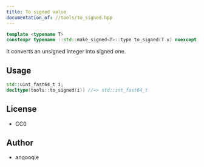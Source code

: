 ```yaml
---
title: To signed value
documentation_of: //tools/to_signed.hpp
---
```


```cpp
template <typename T>
constexpr typename ::std::make_signed<T>::type to_signed(T x) noexcept;
```

It converts an unsigned integer into signed one.

## Usage
```cpp
std::uint_fast64_t i;
decltype(tools::to_signed(i)) //=> std::int_fast64_t
```

## License
- CC0

## Author
- anqooqie
